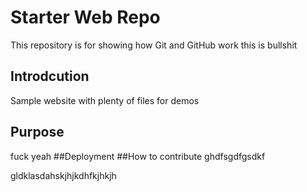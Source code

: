 # Starter Web Repo

This repository is for showing how Git and GitHub work
this is bullshit
## Introdcution

Sample website with plenty of files for demos

## Purpose
fuck yeah
##Deployment
##How to contribute
ghdfsgdfgsdkf



gldklasdahskjhjkdhfkjhkjh
